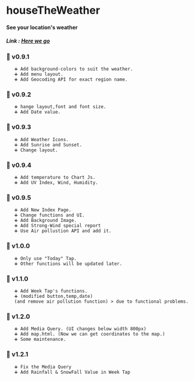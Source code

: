 # houseTheWeather
#### See your location's weather

##### Link : <a href="https://kihyun1998.github.io/houseTheWeather/index.html">Here we go</a>

### :triangular_flag_on_post: v0.9.1  
       ➕ Add background-colors to suit the weather.  
       ➕ Add menu layout.  
       ➕ Add Geocoding API for exact region name.

### :triangular_flag_on_post: v0.9.2  
       ➕ hange layout,font and font size.  
       ➕ Add Date value.  

### :triangular_flag_on_post: v0.9.3  
       ➕ Add Weather Icons.  
       ➕ Add Sunrise and Sunset.  
       ➕ Change layout.  

### :triangular_flag_on_post: v0.9.4  
       ➕ Add temperature to Chart Js.  
       ➕ Add UV Index, Wind, Humidity.  

### :triangular_flag_on_post: v0.9.5  
       ➕ Add New Index Page.  
       ➕ Change functions and UI.  
       ➕ Add Background Image.  
       ➕ Add Strong-Wind special report
       ➕ Use Air pollustion API and add it.

### :triangular_flag_on_post: v1.0.0  
       ➕ Only use "Today" Tap.  
       ➕ Other functions will be updated later.  

### :triangular_flag_on_post: v1.1.0  
       ➕ Add Week Tap's functions.  
       ➕ (modified button,temp,date)  
       (and remove air pollution function) > due to functional problems.  

### :triangular_flag_on_post: v1.2.0  
       ➕ Add Media Query. (UI changes below width 800px)  
       ➕ Add map.html. (Now we can get coordinates to the map.)  
       ➕ Some maintenance.  
  
### :triangular_flag_on_post: v1.2.1  
       ➕ Fix the Media Query  
       ➕ Add Rainfall & SnowFall Value in Week Tap
 
        
